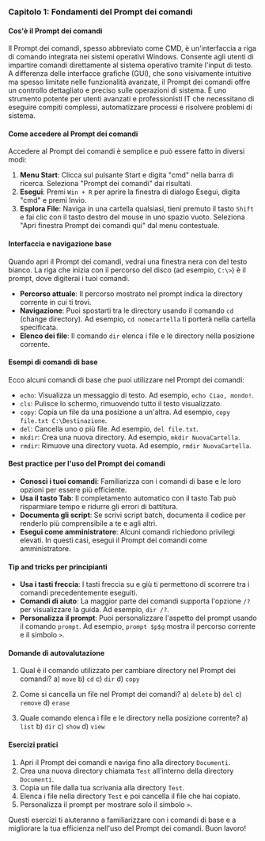 ### Capitolo 1: Fondamenti del Prompt dei comandi

#### Cos'è il Prompt dei comandi

Il Prompt dei comandi, spesso abbreviato come CMD, è un'interfaccia a riga di comando integrata nei sistemi operativi Windows. Consente agli utenti di impartire comandi direttamente al sistema operativo tramite l'input di testo. A differenza delle interfacce grafiche (GUI), che sono visivamente intuitive ma spesso limitate nelle funzionalità avanzate, il Prompt dei comandi offre un controllo dettagliato e preciso sulle operazioni di sistema. È uno strumento potente per utenti avanzati e professionisti IT che necessitano di eseguire compiti complessi, automatizzare processi e risolvere problemi di sistema.

#### Come accedere al Prompt dei comandi

Accedere al Prompt dei comandi è semplice e può essere fatto in diversi modi:

1. **Menu Start**: Clicca sul pulsante Start e digita "cmd" nella barra di ricerca. Seleziona "Prompt dei comandi" dai risultati.
2. **Esegui**: Premi `Win + R` per aprire la finestra di dialogo Esegui, digita "cmd" e premi Invio.
3. **Esplora File**: Naviga in una cartella qualsiasi, tieni premuto il tasto `Shift` e fai clic con il tasto destro del mouse in uno spazio vuoto. Seleziona "Apri finestra Prompt dei comandi qui" dal menu contestuale.

#### Interfaccia e navigazione base

Quando apri il Prompt dei comandi, vedrai una finestra nera con del testo bianco. La riga che inizia con il percorso del disco (ad esempio, `C:\>`) è il prompt, dove digiterai i tuoi comandi.

- **Percorso attuale**: Il percorso mostrato nel prompt indica la directory corrente in cui ti trovi.
- **Navigazione**: Puoi spostarti tra le directory usando il comando `cd` (change directory). Ad esempio, `cd nomecartella` ti porterà nella cartella specificata.
- **Elenco dei file**: Il comando `dir` elenca i file e le directory nella posizione corrente.

#### Esempi di comandi di base

Ecco alcuni comandi di base che puoi utilizzare nel Prompt dei comandi:

- `echo`: Visualizza un messaggio di testo. Ad esempio, `echo Ciao, mondo!`.
- `cls`: Pulisce lo schermo, rimuovendo tutto il testo visualizzato.
- `copy`: Copia un file da una posizione a un'altra. Ad esempio, `copy file.txt C:\Destinazione`.
- `del`: Cancella uno o più file. Ad esempio, `del file.txt`.
- `mkdir`: Crea una nuova directory. Ad esempio, `mkdir NuovaCartella`.
- `rmdir`: Rimuove una directory vuota. Ad esempio, `rmdir NuovaCartella`.

#### Best practice per l'uso del Prompt dei comandi

- **Conosci i tuoi comandi**: Familiarizza con i comandi di base e le loro opzioni per essere più efficiente.
- **Usa il tasto Tab**: Il completamento automatico con il tasto Tab può risparmiare tempo e ridurre gli errori di battitura.
- **Documenta gli script**: Se scrivi script batch, documenta il codice per renderlo più comprensibile a te e agli altri.
- **Esegui come amministratore**: Alcuni comandi richiedono privilegi elevati. In questi casi, esegui il Prompt dei comandi come amministratore.

#### Tip and tricks per principianti

- **Usa i tasti freccia**: I tasti freccia su e giù ti permettono di scorrere tra i comandi precedentemente eseguiti.
- **Comandi di aiuto**: La maggior parte dei comandi supporta l'opzione `/?` per visualizzare la guida. Ad esempio, `dir /?`.
- **Personalizza il prompt**: Puoi personalizzare l'aspetto del prompt usando il comando `prompt`. Ad esempio, `prompt $p$g` mostra il percorso corrente e il simbolo `>`.

#### Domande di autovalutazione

1. Qual è il comando utilizzato per cambiare directory nel Prompt dei comandi?
   a) `move`
   b) `cd`
   c) `dir`
   d) `copy`

2. Come si cancella un file nel Prompt dei comandi?
   a) `delete`
   b) `del`
   c) `remove`
   d) `erase`

3. Quale comando elenca i file e le directory nella posizione corrente?
   a) `list`
   b) `dir`
   c) `show`
   d) `view`

#### Esercizi pratici

1. Apri il Prompt dei comandi e naviga fino alla directory `Documenti`.
2. Crea una nuova directory chiamata `Test` all'interno della directory `Documenti`.
3. Copia un file dalla tua scrivania alla directory `Test`.
4. Elenca i file nella directory `Test` e poi cancella il file che hai copiato.
5. Personalizza il prompt per mostrare solo il simbolo `>`.

Questi esercizi ti aiuteranno a familiarizzare con i comandi di base e a migliorare la tua efficienza nell'uso del Prompt dei comandi. Buon lavoro!